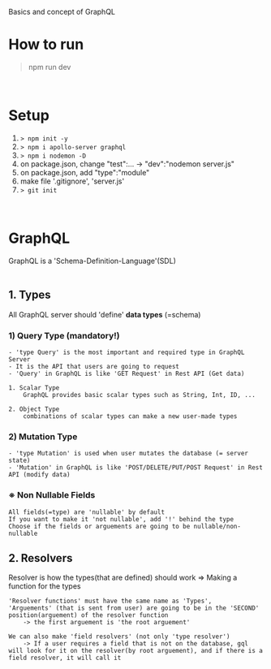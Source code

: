 Basics and concept of GraphQL

# How to run
> npm run dev

<br>

# Setup
1. `> npm init -y`
2. `> npm i apollo-server graphql`
3. `> npm i nodemon -D`
4. on package.json, change "test":... -> "dev":"nodemon server.js"
4. on package.json, add "type":"module"
5. make file '.gitignore', 'server.js'
6. `> git init`

<br>

# GraphQL
GraphQL is a 'Schema-Definition-Language'(SDL)<br>
<br>

## 1. Types
All GraphQL server should 'define' <b>data types</b> (=schema)
### 1) Query Type (mandatory!)
    - 'type Query' is the most important and required type in GraphQL Server
    - It is the API that users are going to request
    - 'Query' in GraphQL is like 'GET Request' in Rest API (Get data)

    1. Scalar Type
        GraphQL provides basic scalar types such as String, Int, ID, ...
    
    2. Object Type
        combinations of scalar types can make a new user-made types

### 2) Mutation Type
    - 'type Mutation' is used when user mutates the database (= server state)
    - 'Mutation' in GraphQL is like 'POST/DELETE/PUT/POST Request' in Rest API (modify data)

### ※ Non Nullable Fields
    All fields(=type) are 'nullable' by default
    If you want to make it 'not nullable', add '!' behind the type
    Choose if the fields or arguements are going to be nullable/non-nullable

## 2. Resolvers
Resolver is how the types(that are defined) should work
=> Making a function for the types

    'Resolver functions' must have the same name as 'Types',
    'Arguements' (that is sent from user) are going to be in the 'SECOND' position(arguement) of the resolver function
        -> the first arguement is 'the root arguement'

    We can also make 'field resolvers' (not only 'type resolver')
        -> If a user requires a field that is not on the database, gql will look for it on the resolver(by root arguement), and if there is a field resolver, it will call it

